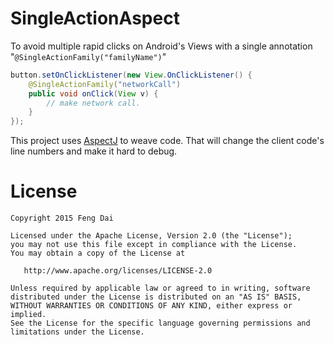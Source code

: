 # SingleActionAspect
To avoid multiple rapid clicks on Android's Views with a single annotation "```@SingleActionFamily("familyName")```"
```java
button.setOnClickListener(new View.OnClickListener() {
    @SingleActionFamily("networkCall")
    public void onClick(View v) {
        // make network call.
    }
});
```

This project uses [AspectJ][AspectJ] to weave code. That will change the client code's line numbers and make it hard to debug. 


# License

    Copyright 2015 Feng Dai

    Licensed under the Apache License, Version 2.0 (the "License");
    you may not use this file except in compliance with the License.
    You may obtain a copy of the License at

       http://www.apache.org/licenses/LICENSE-2.0

    Unless required by applicable law or agreed to in writing, software
    distributed under the License is distributed on an "AS IS" BASIS,
    WITHOUT WARRANTIES OR CONDITIONS OF ANY KIND, either express or implied.
    See the License for the specific language governing permissions and
    limitations under the License.



[AspectJ]:https://github.com/eclipse/org.aspectj
